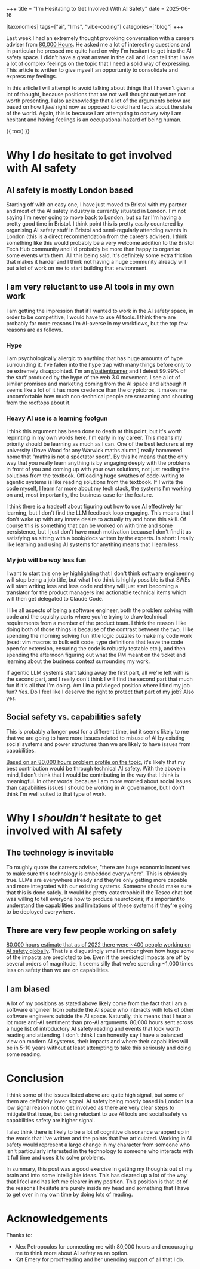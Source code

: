 +++
title = "I'm Hesitating to Get Involved With AI Safety"
date = 2025-06-16

[taxonomies]
tags=["ai", "llms", "vibe-coding"]
categories=["blog"] 
+++

Last week I had an extremely thought provoking conversation with a careers adviser from
[80,000 Hours](https://80000hours.org/). He asked me a lot of interesting questions and
in particular he pressed me quite hard on why I'm hesitant to get into the AI safety
space. I didn't have a great answer in the call and I can tell that I have a lot of
complex feelings on the topic that I need a solid way of expressing. This article is
written to give myself an opportunity to consolidate and express my feelings. 

In this article I will attempt to avoid talking about things that I haven't given a lot
of thought, because positions that are not well thought out yet are not worth
presenting. I also acknowledge that a lot of the arguments below are based on how I
*feel* right now as opposed to cold hard facts about the state of the world. Again, this
is because I am attempting to convey *why* I am hesitant and having feelings is an
occupational hazard of being human.

{{ toc() }}

# Why I *do* hesitate to get involved with AI safety

## AI safety is mostly London based

Starting off with an easy one, I have just moved to Bristol with my partner and most of
the AI safety industry is currently situated in London. I'm not saying I'm never going
to move back to London, but so far I'm having a pretty good time in Bristol. I think
point this is pretty easily countered by organising AI safety stuff in Bristol and
semi-regularly attending events in London (this is a direct recommendation from the
careers adviser). I think something like this would probably be a very welcome addition
to the Bristol Tech Hub community and I'd probably be more than happy to organise some
events with them. All this being said, it's definitely some extra friction that makes it
harder and I think not having a huge community already will put a lot of work on me to
start building that environment.

## I am very reluctant to use AI tools in my own work

I am getting the impression that if I wanted to work in the AI safety space, in order to
be competitive, I would have to use AI tools. I think there are probably far more
reasons I'm AI-averse in my workflows, but the top few reasons are as follows.

### Hype

I am psychologically allergic to anything that has huge amounts of hype surrounding it.
I've fallen into the hype trap with many things before only to be extremely
disappointed. I'm an [r/patientgamer](https://www.reddit.com/r/patientgamers/about/) and
I detest 99.99% of the stuff produced by the hype of the web 3.0 movement. I see a lot
of similar promises and marketing coming from the AI space and although it seems like a
lot of it has more credence than the cryptobros, it makes me uncomfortable how much
non-technical people are screaming and shouting from the rooftops about it.

### Heavy AI use is a learning footgun

I think this argument has been done to death at this point, but it's worth reprinting in
my own words here. I'm early in my career. This means my priority should be learning as
much as I can. One of the best lecturers at my university (Dave Wood for any Warwick
maths alumni) really hammered home that "maths is not a spectator sport". By this he
means that the only way that you really learn anything is by engaging deeply with the
problems in front of you and coming up with your own solutions, not just reading the
solutions from the textbook. Offloading huge swathes of code-writing to agentic systems
is like reading solutions from the textbook. If I write the code myself, I learn far
more about my tech stack, the systems I'm working on and, most importantly, the business
case for the feature.

I think there is a tradeoff about figuring out how to use AI effectively for learning,
but I don't find the LLM feedback loop engaging. This means that I don't wake up with
any innate desire to actually try and hone this skill. Of course this is something that
can be worked on with time and some persistence, but I just don't have much motivation
because I don't find it as satisfying as sitting with a book/docs written by the
experts. In short: I really like learning and using AI systems for anything means that I
learn less.

### My job will be *way* less fun

I want to start this one by highlighting that I don't think software engineering will
stop being a job title, but what I do think is highly possible is that SWEs will start
writing less and less code and they will just start becoming a translator for the
product managers into actionable technical items which will then get delegated to Claude
Code.

I like all aspects of being a software engineer, both the problem solving with code and
the squishy parts where you're trying to draw technical requirements from a member of
the product team. I think the reason I like doing both of those things is because of
the contrast between the two. I like spending the morning solving fun little logic
puzzles to make my code work (read: vim macros to bulk edit code, type definitions that
leave the code open for extension, ensuring the code is robustly testable etc.), and
then spending the afternoon figuring out what the PM meant on the ticket and learning
about the business context surrounding my work.

If agentic LLM systems start taking away the first part, all we're left with is the
second part, and I really don't think I will find the second part that much fun if it's
all that I'm doing. Am I in a privileged position where I find my job fun? Yes. Do I
feel like I deserve the right to protect that part of my job? Also yes.

## Social safety vs. capabilities safety 

This is probably a longer post for a different time, but it seems
likely to me that we are going to have more issues related to misuse of AI by existing
social systems and power structures than we are likely to have issues from capabilities.

[Based on an 80,000 hours problem profile on the
topic](https://80000hours.org/problem-profiles/artificial-intelligence/#what-can-you-do-concretely-to-help),
it's likely that my best contribution would be through technical AI safety. With the
above in mind, I don't think that I would be contributing in the way that I think is
meaningful. In other words: because I am more worried about social issues than
capabilities issues I should be working in AI governance, but I don't think I'm well
suited to that type of work.

# Why I *shouldn't* hesitate to get involved with AI safety

## The technology is inevitable

To roughly quote the careers adviser, "there are huge economic incentives to make sure
this technology is embedded everywhere". This is obviously true. LLMs are everywhere
already and they're only getting more capable and more integrated with our existing
systems. Someone should make sure that this is done safely. It would be pretty
catastrophic if the Tesco chat bot was willing to tell everyone how to produce
neurotoxins; it's important to understand the capabilities and limitations of these
systems if they're going to be deployed everywhere.

## There are very few people working on safety

[80,000 hours estimate that as of 2022 there were ~400 people working on AI
safety globally](https://archive.is/3Xumj). That is a disgustingly small number
given how huge some of the impacts are predicted to be. Even if the predicted impacts
are off by several orders of magnitude, it seems silly that we're spending ~1,000 times
less on safety than we are on capabilities.

## I am biased

A lot of my positions as stated above likely come from the fact that I am a software
engineer from outside the AI space who interacts with lots of other software engineers
outside the AI space. Naturally, this means that I hear a lot more anti-AI sentiment
than pro-AI arguments. 80,000 hours sent across a huge list of introductory AI safety
reading and events that look worth reading and attending. I don't think I can honestly
say I have a balanced view on modern AI systems, their impacts and where their
capabilities will be in 5-10 years without at least attempting to take this seriously
and doing some reading.

# Conclusion

I think some of the issues listed above are quite high signal, but some of
them are definitely lower signal. AI safety being mostly based in London is a low signal
reason not to get involved as there are very clear steps to mitigate that issue, but
being reluctant to use AI tools and social safety vs capabilities safety are higher
signal.

I also think there is likely to be a lot of cognitive dissonance wrapped up in the words
that I've written and the points that I've articulated. Working in AI safety would
represent a large change in my character from someone who isn't particularly interested
in the technology to someone who interacts with it full time and uses it to solve
problems.

In summary, this post was a good exercise in getting my thoughts out of my brain and
into some intelligible ideas. This has cleared up a lot of the way that I feel and has
left me clearer in my position. This position is that lot of the reasons I hesitate are
purely inside my head and something that I have to get over in my own time by doing
lots of reading.

# Acknowledgements

Thanks to:
- Alex Petropoulos for connecting me with 80,000 hours and encouraging me to think
more about AI safety as an option.
- Kat Emery for proofreading and her unending support of all that I do.

